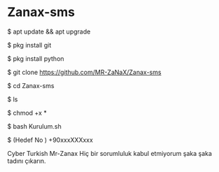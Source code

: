 # Zanax-sms

$ apt update && apt upgrade 

$ pkg install git 

$ pkg install python 

$ git clone https://github.com/MR-ZaNaX/Zanax-sms

$ cd Zanax-sms

$ ls 

$ chmod +x * 

$ bash Kurulum.sh 

$ (Hedef No ) +90xxxXXXxxx


Cyber Turkish Mr-Zanax Hiç bir sorumluluk kabul etmiyorum şaka şaka tadını çıkarın.

